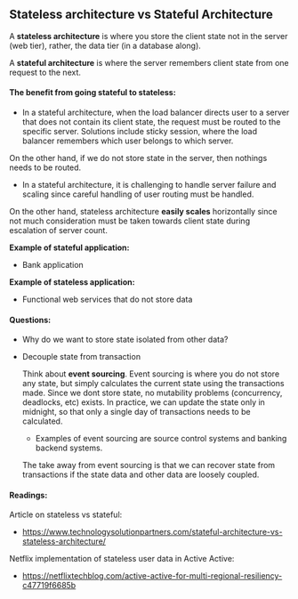 ## Stateless architecture vs Stateful Architecture

A **stateless architecture** is where you store the client state not in the server (web tier), rather, the data tier (in a database along).

A **stateful architecture** is where the server remembers client state from one request to the next.

#### The benefit from going stateful to stateless:

- In a stateful architecture, when the load balancer directs user to a server that does not contain its     client state, the request must be routed to the specific server. Solutions include sticky session, where the load balancer remembers which user belongs to which server. 

On the other hand, if we do not store state in the server, then nothings needs to be routed.

- In a stateful architecture, it is challenging to handle server failure and scaling since careful handling of user routing must be handled.

On the other hand, stateless architecture **easily scales** horizontally since not much consideration must be taken towards client state during escalation of server count.

**Example of stateful application:**

- Bank application

**Example of stateless application:**

- Functional web services that do not store data

 



#### Questions:

- Why do we want to store state isolated from other data?

- Decouple state from transaction

  Think about **event sourcing**. Event sourcing is where you do not store any state, but simply calculates the current state using the transactions made. Since we dont store state, no mutability problems (concurrency, deadlocks, etc) exists. In practice, we can update the state only in midnight, so that only a single day of transactions needs to be calculated.

  + Examples of event sourcing are source control systems and banking backend systems.

  The take away from event sourcing is that we can recover state from transactions if the state data and other data are loosely coupled.



#### Readings:

Article on stateless vs stateful:

- https://www.technologysolutionpartners.com/stateful-architecture-vs-stateless-architecture/

Netflix implementation of stateless user data in Active Active:

- https://netflixtechblog.com/active-active-for-multi-regional-resiliency-c47719f6685b

 

